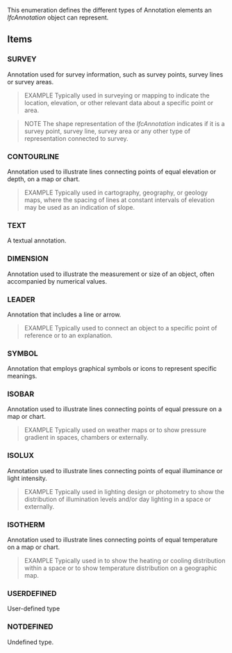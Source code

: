 This enumeration defines the different types of Annotation elements an _IfcAnnotation_ object can represent.

<!-- end of short definition -->


## Items

### SURVEY
Annotation used for survey information, such as survey points, survey lines or survey areas.

> EXAMPLE Typically used in surveying or mapping to indicate the location, elevation, or other relevant data about a specific point or area.

> NOTE The shape representation of the _IfcAnnotation_ indicates if it is a survey point, survey line, survey area or any other type of representation connected to survey. 

### CONTOURLINE
Annotation used to illustrate lines connecting points of equal elevation or depth, on a map or chart.

> EXAMPLE Typically used in cartography, geography, or geology maps, where the spacing of lines at constant intervals of elevation may be used as an indication of slope.

### TEXT
A textual annotation.

### DIMENSION
Annotation used to illustrate the measurement or size of an object, often accompanied by numerical values.

### LEADER
Annotation that includes a line or arrow.

> EXAMPLE Typically used to connect an object to a specific point of reference or to an explanation.

### SYMBOL
Annotation that employs graphical symbols or icons to represent specific meanings.

### ISOBAR
Annotation used to illustrate lines connecting points of equal pressure on a map or chart. 

> EXAMPLE Typically used on weather maps or to show pressure gradient in spaces, chambers or externally.

### ISOLUX
Annotation used to illustrate lines connecting points of equal illuminance or light intensity.

> EXAMPLE Typically used in lighting design or photometry to show the distribution of illumination levels and/or day lighting in a space or externally.

### ISOTHERM
Annotation used to illustrate lines connecting points of equal temperature on a map or chart.

> EXAMPLE Typically used in to show the heating or cooling distribution within a space or to show temperature distribution on a geographic map.

### USERDEFINED
User-defined type

### NOTDEFINED
Undefined type.
